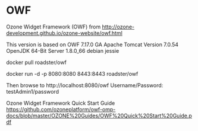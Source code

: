 # OWF
Ozone Widget Framework (OWF) from 
http://ozone-development.github.io/ozone-website/owf.html

This version is based on OWF 7.17.0 GA
Apache Tomcat Version 7.0.54
OpenJDK 64-Bit Server 1.8.0_66
debian jessie

docker pull roadster/owf

docker run -d -p 8080:8080 8443:8443 roadster/owf

Then browse to http://localhost:8080/owf
	Username/Password: testAdmin1/password

Ozone Widget Framework Quick Start Guide
https://github.com/ozoneplatform/owf-omp-docs/blob/master/OZONE%20Guides/OWF%20Quick%20Start%20Guide.pdf


